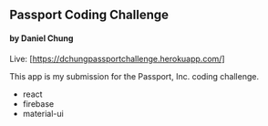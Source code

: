 ## Passport Coding Challenge
#### by Daniel Chung

Live: [https://dchungpassportchallenge.herokuapp.com/]

This app is my submission for the Passport, Inc. coding challenge.

* react
* firebase
* material-ui
